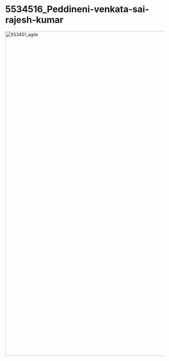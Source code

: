 # 5534516_Peddineni-venkata-sai-rajesh-kumar
<img width="1919" height="1033" alt="553451_agile" src="https://github.com/user-attachments/assets/8fbf8d48-d4e6-4d1a-8dbe-fe6c50512de5" />
